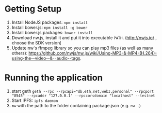 # Getting Setup
1. Install NodeJS packages:  `npm install`
2. Install bower.js: `npm install -g bower`
3. Install bower.js packages:  `bower install`
4. Download nw.js, install it and put it into executable `PATH`. (http://nwjs.io/ , choose the SDK version)
5. Update nw's ffmpeg library so you can play mp3 files (as well as many others): https://github.com/nwjs/nw.js/wiki/Using-MP3-&-MP4-(H.264)-using-the--video--&--audio--tags.

# Running the application
1. start geth `geth --rpc --rpcapi="db,eth,net,web3,personal" --rpcport "8545" --rpcaddr "127.0.0.1" --rpccorsdomain "localhost" --testnet`
2. Start IPFS: `ipfs daemon`
3. `nw` with the path to the folder containing package.json (e.g. `nw .`)
